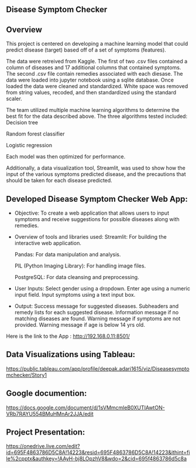 ## Disease Symptom Checker

## Overview

This project is centered on developing a machine learning model that could predict disease (target) based off of a set of symptoms (features).

The data were retreived from Kaggle. The first of two .csv files contained a column of diseases and 17 additional columns that contained symptoms. The second .csv file contain remedies associated with each diesase. The data were loaded into jupyter notebook using a sqlite database. Once loaded the data were cleaned and standardized. White space was removed from string values, recoded, and then standardized using the standard scaler.

The team utilized multiple machine learning algorithms to determine the best fit for the data described above. 
The three algorithms tested included: 
Decision tree

Random forest classifier

Logistic regression

Each model was then optimized for performance.

Additionally, a data visualization tool, Streamlit, was used to show how the input of the various symptoms predicted disease, and the precautions that should be taken for each disease predicted.

## Developed Disease Symptom Checker Web App:
* Objective: 
To create a web application that allows users to input symptoms and receive suggestions for possible diseases along with remedies.

* Overview of tools and libraries used:
  Streamlit: For building the interactive web application.

  Pandas: For data manipulation and analysis.

  PIL (Python Imaging Library): For handling image files.

  PostgreSQL: For data cleansing and preprocessing.

* User Inputs:
Select gender using a dropdown.
Enter age using a numeric input field.
Input symptoms using a text input box.

* Output:
Success message for suggested diseases.
Subheaders and remedy lists for each suggested disease.
Information message if no matching diseases are found.
Warning message if symptoms are not provided.
Warning message if age is below 14 yrs old.

Here is the link to the App : http://192.168.0.11:8501/

## Data Visualizations using Tableau:
https://public.tableau.com/app/profile/deepak.adari1615/viz/Diseasesymptomchecker/Story1

## Google documention:
https://docs.google.com/document/d/1sVMmcmleB0XUTIAwtON-VRb7RAYU554BMuHMnAr2JJA/edit

## Project Presentation:
https://onedrive.live.com/edit?id=695F4863786D5C8A!14223&resid=695F4863786D5C8A!14223&ithint=file%2cpptx&authkey=!AAyH-bj8LOpzhV8&wdo=2&cid=695f4863786d5c8a




